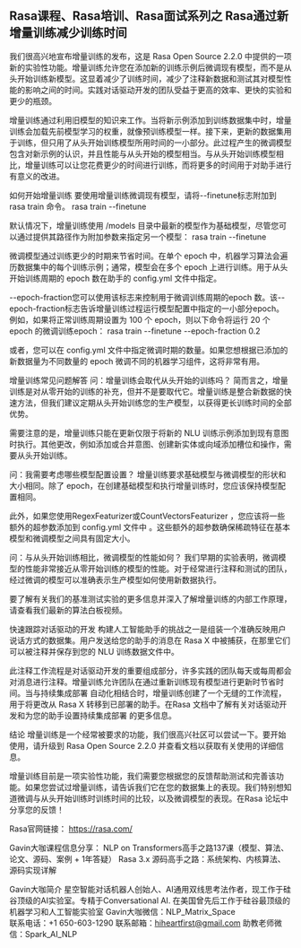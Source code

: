 ## Rasa课程、Rasa培训、Rasa面试系列之   Rasa通过新增量训练减少训练时间 

我们很高兴地宣布增量训练的发布，这是 Rasa Open Source 2.2.0 中提供的一项新的实验性功能。增量训练允许您在添加新的训练示例后微调现有模型，而不是从头开始训练新模型。这显着减少了训练时间，减少了注释新数据和测试其对模型性能的影响之间的时间。实践对话驱动开发的团队受益于更高的效率、更快的实验和更少的瓶颈。


增量训练通过利用旧模型的知识来工作。当将新示例添加到训练数据集中时，增量训练会加载先前模型学习的权重，就像预训练模型一样。接下来，更新的数据集用于训练，但只用了从头开始训练模型所用时间的一小部分。此过程产生的微调模型包含对新示例的认识，并且性能与从头开始的模型相当。与从头开始训练模型相比，增量训练可以让您花费更少的时间进行训练，而将更多的时间用于对助手进行有意义的改进。

如何开始增量训练
要使用增量训练微调现有模型，请将--finetune标志附加到rasa train 命令。
rasa train --finetune

默认情况下，增量训练使用 /models 目录中最新的模型作为基础模型，尽管您可以通过提供其路径作为附加参数来指定另一个模型：
rasa train --finetune <path to model to finetune>

微调模型通过训练更少的时期来节省时间。在单个 epoch 中，机器学习算法会遍历数据集中的每个训练示例；通常，模型会在多个 epoch 上进行训练。用于从头开始训练周期的 epoch 数在助手的 config.yml 文件中指定。

--epoch-fraction您可以使用该标志来控制用于微调训练周期的epoch 数。该--epoch-fraction标志告诉增量训练过程运行模型配置中指定的一小部分epoch。例如，如果将正常训练周期设置为 100 个 epoch，则以下命令将运行 20 个 epoch 的微调训练epoch：
rasa train --finetune --epoch-fraction 0.2

或者，您可以在 config.yml 文件中指定微调时期的数量。如果您想根据已添加的新数据量为不同数量的 epoch 微调不同的机器学习组件，这将非常有用。

增量训练常见问题解答
问：增量训练会取代从头开始的训练吗？
简而言之，增量训练是对从零开始的训练的补充，但并不是要取代它。增量训练是整合新数据的快速方法，但我们建议定期从头开始训练您的生产模型，以获得更长训练时间的全部优势。

需要注意的是，增量训练只能在更新仅限于将新的 NLU 训练示例添加到现有意图时执行。其他更改，例如添加或合并意图、创建新实体或向域添加槽位和操作，需要从头开始训练。

问：我需要考虑哪些模型配置设置？
增量训练要求基础模型与微调模型的形状和大小相同。除了 epoch，在创建基础模型和执行增量训练时，您应该保持模型配置相同。

此外，如果您使用RegexFeaturizer或CountVectorsFeaturizer ，您应该将一些额外的超参数添加到 config.yml 文件中  。这些额外的超参数确保稀疏特征在基本模型和微调模型之间具有固定大小。

问：与从头开始训练相比，微调模型的性能如何？
我们早期的实验表明，微调模型的性能非常接近从零开始训练的模型的性能。对于经常进行注释和测试的团队，经过微调的模型可以准确表示生产模型如何使用新数据执行。

要了解有关我们的基准测试实验的更多信息并深入了解增量训练的内部工作原理，请查看我们最新的算法白板视频。

快速跟踪对话驱动的开发
构建人工智能助手的挑战之一是组装一个准确反映用户说话方式的数据集。用户发送给您的助手的消息在 Rasa X 中被捕获，在那里它们可以被注释并保存到您的 NLU 训练数据文件中。

此注释工作流程是对话驱动开发的重要组成部分，许多实践的团队每天或每周都会对消息进行注释。增量训练允许团队在通过重新训练现有模型进行更新时节省时间。当与持续集成部署 自动化相结合时，增量训练创建了一个无缝的工作流程，用于将更改从 Rasa X 转移到已部署的助手。在Rasa 文档中了解有关对话驱动开发和为您的助手设置持续集成部署 的更多信息。

结论
增量训练是一个经常被要求的功能，我们很高兴社区可以尝试一下。要开始使用，请升级到 Rasa Open Source 2.2.0 并查看文档以获取有关使用的详细信息。

增量训练目前是一项实验性功能，我们需要您根据您的反馈帮助测试和完善该功能。如果您尝试过增量训练，请告诉我们它在您的数据集上的表现。我们特别想知道微调与从头开始训练时训练时间的比较，以及微调模型的表现。在Rasa 论坛中分享您的反馈！



Rasa官网链接： https://rasa.com/ 

Gavin大咖课程信息分享：
NLP on Transformers高手之路137课（模型、算法、论文、源码、案例 + 1年答疑）
Rasa 3.x 源码高手之路：系统架构、内核算法、源码实现详解



Gavin大咖简介
星空智能对话机器人创始人、AI通用双线思考法作者，现工作于硅谷顶级的AI实验室。专精于Conversational AI. 在美国曾先后工作于硅谷最顶级的机器学习和人工智能实验室 
Gavin大咖微信：NLP_Matrix_Space  
联系电话：+1 650-603-1290
联系邮箱：hiheartfirst@gmail.com
助教老师微信：Spark_AI_NLP  
